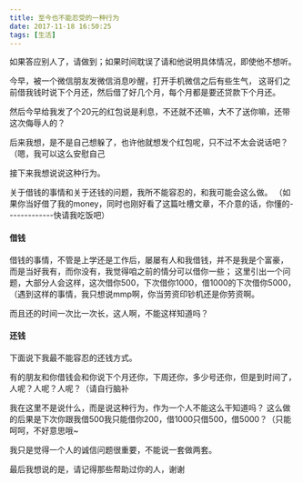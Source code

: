 ```yaml
---
title: 至今也不能忍受的一种行为
date: 2017-11-18 16:50:25
tags: [生活]
---
```

如果答应别人了，请做到；如果时间耽误了请和他说明具体情况，即使他不想听。
<!--more-->
今早，被一个微信朋友发微信消息吵醒，打开手机微信之后有些生气，
这哥们之前借我钱时说下个月还，然后借了好几个月，每个月都是要还贷款下个月还。

然后今早给我发了个20元的红包说是利息，不还就不还嘛，大不了送你嘛，还带这次侮辱人的？

后来我想，是不是自己想躲了，也许他就想发个红包呢，只不过不太会说话吧？（嗯，我可以这么安慰自己

接下来我想说说这种行为。

关于借钱的事情和关于还钱的问题，我所不能容忍的，和我可能会这么做。
（如果你当好借了我的money，同时也刚好看了这篇吐槽文章，不介意的话，你懂的-------------快请我吃饭吧）

#### 借钱
借钱的事情，不管是上学还是工作后，屡屡有人和我借钱，并不是我是个富豪，
而是当好我有，而你没有，我觉得咱之前的情分可以借你一些；
这里引出一个问题，大部分人会这样，这次借你500，下次借你1000，借1000的下次借你5000，
（遇到这样的事情，我只想说mmp啊，你当劳资印钞机还是你劳资啊。

而且还的时间一次比一次长，这人啊，不能这样知道吗？

#### 还钱
下面说下我最不能容忍的还钱方式。

有的朋友和你借钱会和你说下个月还你，下周还你，多少号还你，但是到时间了，人呢？人呢？人呢？（请自行脑补

我在这里不是说什么，而是说这种行为，作为一个人不能这么干知道吗？
这么做的后果是下次你跟我借500我只能借你200，借1000只借500，借5000？（只能呵呵，不好意思哦~

我只是觉得一个人的诚信问题很重要，不能说一套做两套。

最后我想说的是，请记得那些帮助过你的人，谢谢